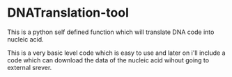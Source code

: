 # DNATranslation-tool
This is a python self defined function which will translate DNA code into nucleic acid.

This is a very basic level code which is easy to use and later on i'll include a code which can download the data of the nucleic acid wihout going to external srever.
